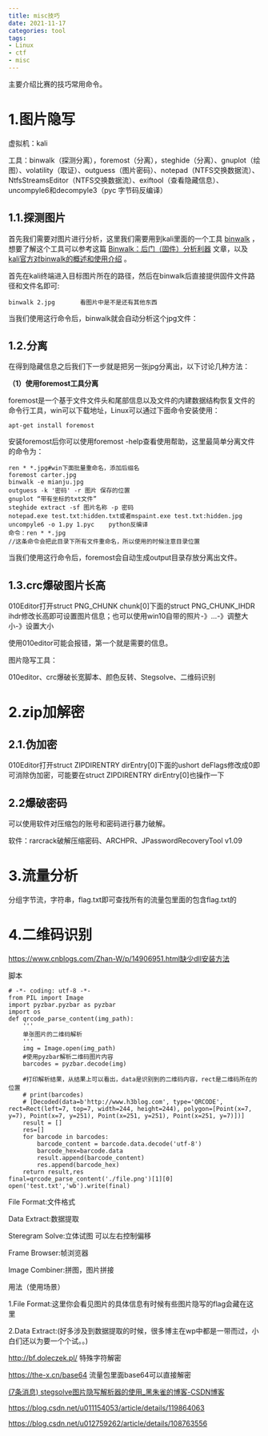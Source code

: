 ```yaml
---
title: misc技巧
date: 2021-11-17
categories: tool
tags:
- Linux
- ctf
- misc
---
```


主要介绍比赛的技巧常用命令。

<!-- more -->

# 1.图片隐写

虚拟机：kali

工具：binwalk（探测分离），foremost（分离），steghide（分离）、gnuplot（绘图）、volatility（取证）、outguess（图片密码）、notepad（NTFS交换数据流）、NtfsStreamsEditor（NTFS交换数据流）、exiftool（查看隐藏信息）、 uncompyle6和decompyle3（pyc 字节码反编译）

## 1.1.探测图片

首先我们需要对图片进行分析，这里我们需要用到kali里面的一个工具 [binwalk](https://github.com/devttys0/binwalk) ，想要了解这个工具可以参考这篇 [Binwalk：后门（固件）分析利器](http://www.freebuf.com/sectool/15266.html) 文章，以及 [kali官方对binwalk的概述和使用介绍](http://tools.kali.org/forensics/binwalk) 。

首先在kali终端进入目标图片所在的路径，然后在binwalk后直接提供固件文件路径和文件名即可:

```
binwalk 2.jpg		看图片中是不是还有其他东西
```

当我们使用这行命令后，binwalk就会自动分析这个jpg文件：

## 1.2.分离

在得到隐藏信息之后我们下一步就是把另一张jpg分离出，以下讨论几种方法：

**（1）使用foremost工具分离**

foremost是一个基于文件文件头和尾部信息以及文件的内建数据结构恢复文件的命令行工具，win可以下载地址，Linux可以通过下面命令安装使用：

```
apt-get install foremost
```

安装foremost后你可以使用foremost -help查看使用帮助，这里最简单分离文件的命令为：

```
ren * *.jpg#win下面批量重命名，添加后缀名
foremost carter.jpg
binwalk -e mianju.jpg 
outguess -k '密码' -r 图片 保存的位置 
gnuplot “带有坐标的txt文件”
steghide extract -sf 图片名称 -p 密码
notepad.exe test.txt:hidden.txt或者mspaint.exe test.txt:hidden.jpg
uncompyle6 -o 1.py 1.pyc	python反编译
命令：ren * *.jpg
//这条命令会把此目录下所有文件重命名，所以使用的时候注意目录位置
```

当我们使用这行命令后，foremost会自动生成output目录存放分离出文件。

## 1.3.crc爆破图片长高

010Editor打开struct PNG_CHUNK chunk[0]下面的struct PNG_CHUNK_IHDR ihdr修改长高即可设置图片信息；也可以使用win10自带的照片-》...-》调整大小-》设置大小

使用010editor可能会报错，第一个就是需要的信息。

图片隐写工具：

010editor、crc爆破长宽脚本、颜色反转、Stegsolve、二维码识别

# 2.zip加解密

## 2.1.伪加密

010Editor打开struct ZIPDIRENTRY dirEntry[0]下面的ushort deFlags修改成0即可消除伪加密，可能要在struct ZIPDIRENTRY dirEntry[0]也操作一下

## 2.2爆破密码

可以使用软件对压缩包的账号和密码进行暴力破解。

软件：rarcrack破解压缩密码、ARCHPR、JPasswordRecoveryTool v1.09



# 3.流量分析

分组字节流，字符串，flag.txt即可查找所有的流量包里面的包含flag.txt的



# 4.二维码识别

https://www.cnblogs.com/Zhan-W/p/14906951.html缺少dll安装方法

脚本

```
# -*- coding: utf-8 -*-
from PIL import Image
import pyzbar.pyzbar as pyzbar
import os
def qrcode_parse_content(img_path):
    '''
    单张图片的二维码解析
    '''
    img = Image.open(img_path)
    #使用pyzbar解析二维码图片内容
    barcodes = pyzbar.decode(img)

    #打印解析结果，从结果上可以看出，data是识别到的二维码内容，rect是二维码所在的位置
    # print(barcodes)
    # [Decoded(data=b'http://www.h3blog.com', type='QRCODE', rect=Rect(left=7, top=7, width=244, height=244), polygon=[Point(x=7, y=7), Point(x=7, y=251), Point(x=251, y=251), Point(x=251, y=7)])]
    result = []
    res=[]
    for barcode in barcodes:
        barcode_content = barcode.data.decode('utf-8')
        barcode_hex=barcode.data
        result.append(barcode_content)
        res.append(barcode_hex)
    return result,res
final=qrcode_parse_content('./file.png')[1][0]
open('test.txt','wb').write(final)    
```



File Format:文件格式

Data Extract:数据提取

Steregram Solve:立体试图 可以左右控制偏移

Frame Browser:帧浏览器

Image Combiner:拼图，图片拼接

用法（使用场景）

1.File Format:这里你会看见图片的具体信息有时候有些图片隐写的flag会藏在这里

2.Data Extract:(好多涉及到数据提取的时候，很多博主在wp中都是一带而过，小白们还以为要一个个试。。)

http://bf.doleczek.pl/	特殊字符解密

https://the-x.cn/base64	流量包里面base64可以直接解密



[(7条消息) stegsolve图片隐写解析器的使用_黑朱雀的博客-CSDN博客](https://blog.csdn.net/weixin_43639682/article/details/113857310)





https://blog.csdn.net/u011154053/article/details/119864063

https://blog.csdn.net/u012759262/article/details/108763556